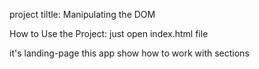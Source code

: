 project tiltle:
Manipulating the DOM

How to Use the Project:
just open index.html file

it's landing-page 
this app show how to work with sections  


